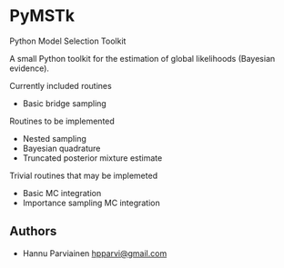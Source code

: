 PyMSTk
======

Python Model Selection Toolkit

A small Python toolkit for the estimation of global likelihoods (Bayesian evidence).

Currently included routines

 - Basic bridge sampling
 
Routines to be implemented

 - Nested sampling
 - Bayesian quadrature
 - Truncated posterior mixture estimate

Trivial routines that may be implemeted

 - Basic MC integration
 - Importance sampling MC integration
 
Authors
-------

 - Hannu Parviainen <hpparvi@gmail.com>
